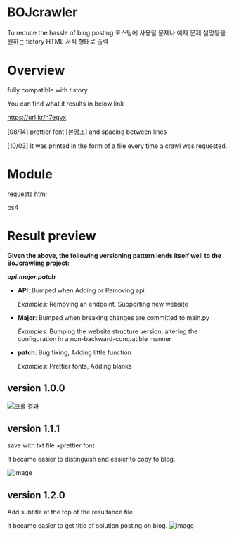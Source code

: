 # BOJcrawler
 To reduce the hassle of blog posting
 포스팅에 사용될 문제나 예제 문제 설명등을 원하는 tistory HTML 서식 형태로 출력
 
 
# Overview
 fully compatible with tistory
 
 You can find what it results in below link
 
 https://url.kr/h7egvx
 
[08/14] prettier font [본명조] and spacing between lines
 
[10/03] It was printed in the form of a file every time a crawl was requested.
 

# Module

 requests html
 
 bs4
 
 
# Result preview

**Given the above, the following versioning pattern lends itself well to the BoJcrawling project:**

_**api.major.patch**_

- **API**: Bumped when Adding or Removing api

  *Examples:* Removing an endpoint, Supporting new website
- **Major**: Bumped when breaking changes are committed to main.py

  *Examples:* Bumping the website structure version, altering the configuration in a non-backward-compatible manner
- **patch**: Bug fixing, Adding little function

  *Examples:* Prettier fonts, Adding blanks

## version 1.0.0
![크롤 결과](https://user-images.githubusercontent.com/81455273/184531679-ead2c0ae-fc84-4148-8e92-12cc740771f0.jpg)

## version 1.1.1
save with txt file
+prettier font

It became easier to distinguish and easier to copy to blog.

![image](https://user-images.githubusercontent.com/81455273/194052383-f971feb6-b449-40d5-b604-b85355a21a46.png)

## version 1.2.0
Add subtitle at the top of the resultance file

It became easier to get title of solution posting on blog.
![image](https://user-images.githubusercontent.com/81455273/194052795-e4ed4f7c-6aa9-4c1d-a4c9-d59c15786c27.png)

